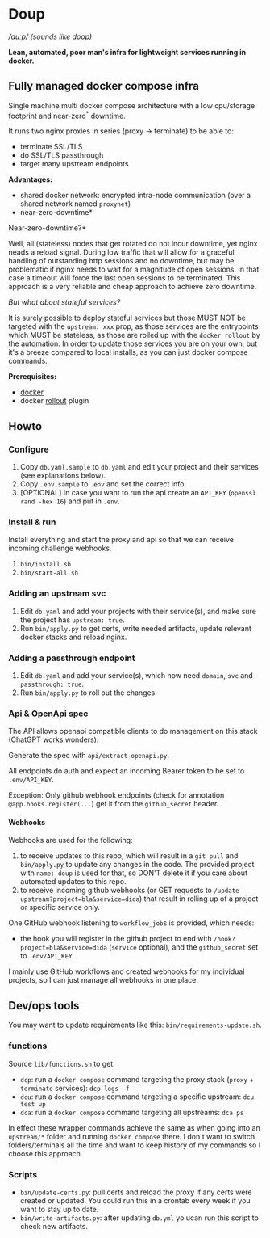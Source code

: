 # Doup

*/duːp/ (sounds like doop)*

**Lean, automated, poor man's infra for lightweight services running in docker.**

## Fully managed docker compose infra

Single machine multi docker compose architecture with a low cpu/storage footprint and near-zero<sup>*</sup> downtime.

It runs two nginx proxies in series (proxy -> terminate) to be able to:
- terminate SSL/TLS
- do SSL/TLS passthrough
- target many upstream endpoints
 
**Advantages:**

- shared docker network: encrypted intra-node communication (over a shared network named `proxynet`)
- near-zero-downtime*

*<sup>*</sup>Near-zero-downtime?*

Well, all (stateless) nodes that get rotated do not incur downtime, yet nginx neads a reload signal. During low traffic that will allow for a graceful handling of outstanding http sessions and no downtime, but may be problematic if nginx needs to wait for a magnitude of open sessions. In that case a timeout will force the last open sessions to be terminated.
This approach is a very reliable and cheap approach to achieve zero downtime.

*But what about stateful services?*

It is surely possible to deploy stateful services but those MUST NOT be targeted with the `upstream: xxx` prop, as those services are the entrypoints which MUST be stateless, as those are rolled up with the `docker rollout` by the automation. In order to update those services you are on your own, but it's a breeze compared to local installs, as you can just docker compose commands.

**Prerequisites:**

- [docker](https://www.docker.com)
- docker [rollout](https://github.com/Wowu/docker-rollout) plugin

## Howto

### Configure

1. Copy `db.yaml.sample` to `db.yaml` and edit your project and their services (see explanations below).
2. Copy `.env.sample` to `.env` and set the correct info.
3. [OPTIONAL] In case you want to run the api create an `API_KEY` (`openssl rand -hex 16`) and put in `.env`.

### Install & run

Install everything and start the proxy and api so that we can receive incoming challenge webhooks.

1. `bin/install.sh`
2. `bin/start-all.sh`

### Adding an upstream svc

1. Edit `db.yaml` and add your projects with their service(s), and make sure the project has `upstream: true`.
3. Run `bin/apply.py` to get certs, write needed artifacts, update relevant docker stacks and reload nginx.

### Adding a passthrough endpoint

1. Edit `db.yaml` and add your service(s), which now need  `domain`, `svc` and `passthrough: true`.
2. Run `bin/apply.py` to roll out the changes.

### Api & OpenApi spec

The API allows openapi compatible clients to do management on this stack (ChatGPT works wonders).

Generate the spec with `api/extract-openapi.py`.

All endpoints do auth and expect an incoming Bearer token to be set to `.env/API_KEY`.

Exception: Only github webhook endpoints (check for annotation `@app.hooks.register(...`) get it from the `github_secret` header.

#### Webhooks

Webhooks are used for the following:
1. to receive updates to this repo, which will result in a `git pull` and `bin/apply.py` to update any changes in the code. The provided project with `name: doup` is used for that, so DON'T delete it if you care about automated updates to this repo.
2. to receive incoming github webhooks (or GET requests to `/update-upstream?project=bla&service=dida`) that result in rolling up of a project or specific service only.

One GitHub webhook listening to `workflow_job`s is provided, which needs:
- the hook you will register in the github project to end with `/hook?project=bla&service=dida` (`service` optional), and the `github_secret` set to `.env/API_KEY`.

I mainly use GitHub workflows and created webhooks for my individual projects, so I can just manage all webhooks in one place. 

## Dev/ops tools

You may want to update requirements like this: `bin/requirements-update.sh`.

### functions

Source `lib/functions.sh` to get:

- `dcp`: run a `docker compose` command targeting the proxy stack (`proxy` + `terminate` services): `dcp logs -f`
- `dcu`: run a `docker compose` command targeting a specific upstream: `dcu test up`
- `dca`: run a `docker compose` command targeting all upstreams: `dca ps`

In effect these wrapper commands achieve the same as when going into an `upstream/*` folder and running `docker compose` there.
I don't want to switch folders/terminals all the time and want to keep history of my commands so I choose this approach.

### Scripts

- `bin/update-certs.py`: pull certs and reload the proxy if any certs were created or updated. You could run this in a crontab every week if you want to stay up to date.
- `bin/write-artifacts.py`: after updating `db.yml` yo ucan run this script to check new artifacts.

